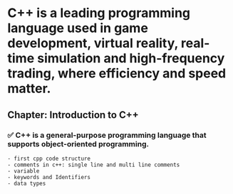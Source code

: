 # C++ is a leading programming language used in game development, virtual reality, real-time simulation and high-frequency trading, where efficiency and speed matter.

## Chapter: Introduction to C++
### ✅ C++ is a general-purpose programming language that supports object-oriented programming.
    - first cpp code structure
    - comments in c++: single line and multi line comments
    - variable 
    - keywords and Identifiers
    - data types

